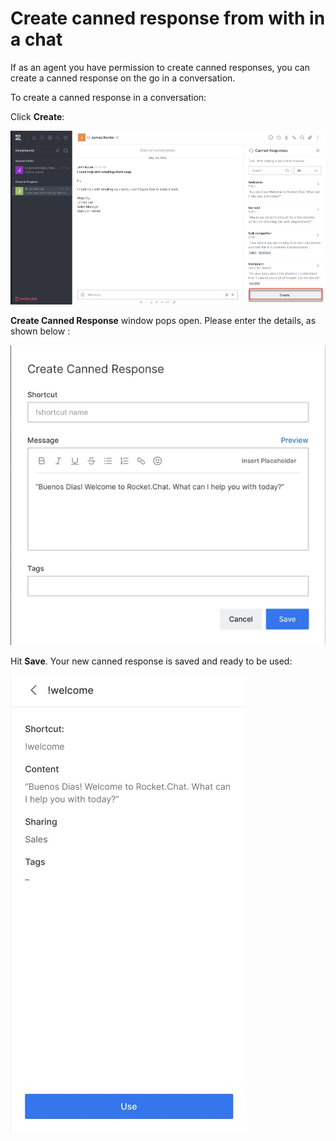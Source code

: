 # Create canned response from with in a chat

If as an agent you have permission to create canned responses, you can create a canned response on the go in a conversation.

To create a canned response in a conversation: 

Click **Create**:

![](../../../../../.gitbook/assets/image%20%28512%29.png)

**Create Canned Response** window pops open. Please enter the details, as shown below :

![](../../../../../.gitbook/assets/image%20%28490%29.png)

Hit **Save**. Your new canned response is saved and ready to be used:

![](../../../../../.gitbook/assets/image%20%28535%29.png)

